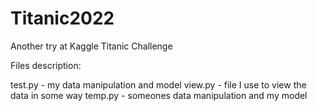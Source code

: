 # Titanic2022
Another try at Kaggle Titanic Challenge

Files description:

test.py - my data manipulation and model
view.py - file I use to view the data in some way
temp.py - someones data manipulation and my model
